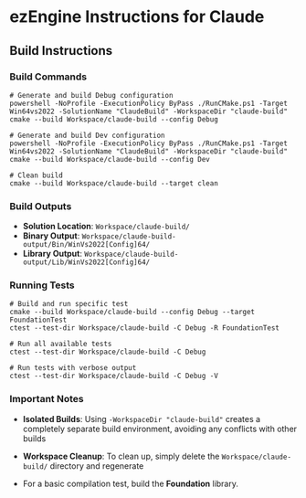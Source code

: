 # ezEngine Instructions for Claude

## Build Instructions

### Build Commands

```shell
# Generate and build Debug configuration
powershell -NoProfile -ExecutionPolicy ByPass ./RunCMake.ps1 -Target Win64vs2022 -SolutionName "ClaudeBuild" -WorkspaceDir "claude-build"
cmake --build Workspace/claude-build --config Debug

# Generate and build Dev configuration
powershell -NoProfile -ExecutionPolicy ByPass ./RunCMake.ps1 -Target Win64vs2022 -SolutionName "ClaudeBuild" -WorkspaceDir "claude-build"
cmake --build Workspace/claude-build --config Dev

# Clean build
cmake --build Workspace/claude-build --target clean
```

### Build Outputs

- **Solution Location**: `Workspace/claude-build/`
- **Binary Output**: `Workspace/claude-build-output/Bin/WinVs2022[Config]64/`
- **Library Output**: `Workspace/claude-build-output/Lib/WinVs2022[Config]64/`

### Running Tests

```shell
# Build and run specific test
cmake --build Workspace/claude-build --config Debug --target FoundationTest
ctest --test-dir Workspace/claude-build -C Debug -R FoundationTest

# Run all available tests
ctest --test-dir Workspace/claude-build -C Debug

# Run tests with verbose output
ctest --test-dir Workspace/claude-build -C Debug -V
```

### Important Notes

- **Isolated Builds**: Using `-WorkspaceDir "claude-build"` creates a completely separate build environment, avoiding any conflicts with other builds

- **Workspace Cleanup**: To clean up, simply delete the `Workspace/claude-build/` directory and regenerate

- For a basic compilation test, build the **Foundation** library.

